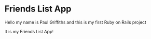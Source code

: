 # Friends List App

Hello my name is Paul Griffiths and this is my first Ruby on Rails project

It is my Friends List App!
